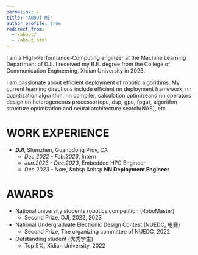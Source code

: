 ```yaml
---
permalink: /
title: "ABOUT ME"
author_profile: true
redirect_from: 
  - /about/
  - /about.html
---
```


I am a High-Performance-Computing engineer at the Machine Learning Department of DJI. I received my B.E. degree from the College of Communication Engineering, Xidian University in 2023.

I am passionate about efficient deployment of robotic algorithms. My current learning directions include efficient nn deployment framework, nn quantization algorithm, nn compiler, calculation optimizeand nn operators design on heterogeneous processor(cpu, dsp, gpu, fpga), algorithm structure optimization and neural architecture search(NAS), etc.

WORK EXPERIENCE
======
- _**DJI**_, Shenzhen, Guangdong Prov, CA
  - _Dec.2022 - Feb.2023_, Intern
  - _Jun.2023 - Dec.2023_, Embedded HPC Engineer
  - _Dec.2023 - Now_, &nbsp &nbsp **NN Deployment Engineer**

AWARDS
======
- National university students robotics competition (RoboMaster)
  - Second Prize, DJI, 2022, 2023
- National Undergraduate Electronic Design Contest (NUEDC, 电赛)
  - Second Prize, The organizing committee of NUEDC, 2022
- Outstanding student (优秀学生)
  - Top 5%, Xidian University, 2022
